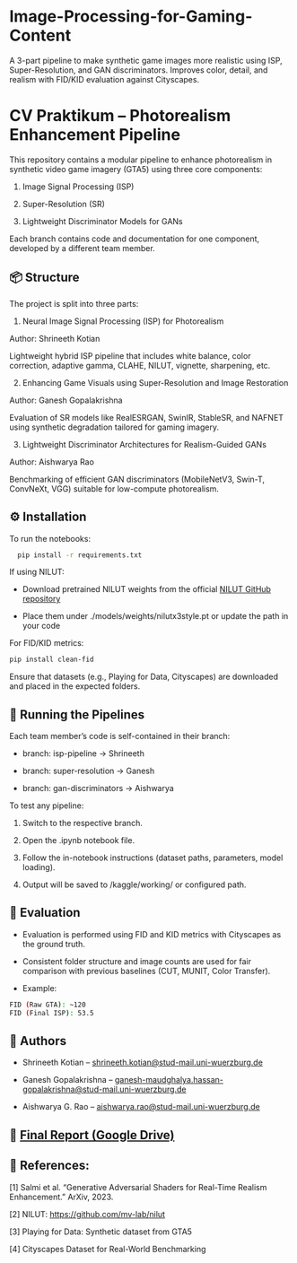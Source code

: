 # Image-Processing-for-Gaming-Content
A 3-part pipeline to make synthetic game images more realistic using ISP, Super-Resolution, and GAN discriminators. Improves color, detail, and realism with FID/KID evaluation against Cityscapes.

# CV Praktikum – Photorealism Enhancement Pipeline

This repository contains a modular pipeline to enhance photorealism in synthetic video game imagery (GTA5) using three core components:

1. Image Signal Processing (ISP)

2. Super-Resolution (SR)

3. Lightweight Discriminator Models for GANs

Each branch contains code and documentation for one component, developed by a different team member.

## 📦 Structure
The project is split into three parts:

1. Neural Image Signal Processing (ISP) for Photorealism

Author: Shrineeth Kotian

Lightweight hybrid ISP pipeline that includes white balance, color correction, adaptive gamma, CLAHE, NILUT, vignette, sharpening, etc.

2. Enhancing Game Visuals using Super-Resolution and Image Restoration

Author: Ganesh Gopalakrishna 

Evaluation of SR models like RealESRGAN, SwinIR, StableSR, and NAFNET using synthetic degradation tailored for gaming imagery.

3. Lightweight Discriminator Architectures for Realism-Guided GANs

Author: Aishwarya Rao 

Benchmarking of efficient GAN discriminators (MobileNetV3, Swin-T, ConvNeXt, VGG) suitable for low-compute photorealism.

## ⚙️ Installation

To run the notebooks:


```bash
  pip install -r requirements.txt
```

If using NILUT:

- Download pretrained NILUT weights from the official [NILUT GitHub repository](https://github.com/mv-lab/nilut)

- Place them under ./models/weights/nilutx3style.pt or update the path in your code

For FID/KID metrics:
```bash
pip install clean-fid
```

Ensure that datasets (e.g., Playing for Data, Cityscapes) are downloaded and placed in the expected folders.

## 🚀 Running the Pipelines

Each team member’s code is self-contained in their branch:

- branch: isp-pipeline → Shrineeth

- branch: super-resolution → Ganesh

- branch: gan-discriminators → Aishwarya

To test any pipeline:

1. Switch to the respective branch.

2. Open the .ipynb notebook file.

3. Follow the in-notebook instructions (dataset paths, parameters, model loading).

4. Output will be saved to /kaggle/working/ or configured path.

## 🧪 Evaluation

- Evaluation is performed using FID and KID metrics with Cityscapes as the ground truth.

- Consistent folder structure and image counts are used for fair comparison with previous baselines (CUT, MUNIT, Color Transfer).

- Example:

```bash
FID (Raw GTA): ~120
FID (Final ISP): 53.5
```

## 👥 Authors

- Shrineeth Kotian – shrineeth.kotian@stud-mail.uni-wuerzburg.de

- Ganesh Gopalakrishna – ganesh-maudghalya.hassan-gopalakrishna@stud-mail.uni-wuerzburg.de

- Aishwarya G. Rao – aishwarya.rao@stud-mail.uni-wuerzburg.de

## 📃 [Final Report (Google Drive)](https://drive.google.com/file/d/1TEPzNhwM1OxkG3kbKZwBEA2nVXaVkgjZ/view?usp=sharing)

## 📄 References:

[1] Salmi et al. “Generative Adversarial Shaders for Real-Time Realism Enhancement.” ArXiv, 2023.

[2] NILUT: https://github.com/mv-lab/nilut

[3] Playing for Data: Synthetic dataset from GTA5

[4] Cityscapes Dataset for Real-World Benchmarking
